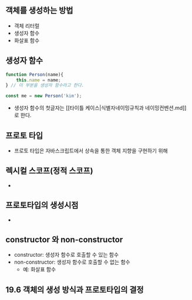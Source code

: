 ## 객체를 생성하는 방법
- 객체 리터럴
- 생성자 함수
- 화살표 함수

## 생성자 함수
```javascript
function Person(name){
    this.name = name;
} // 이 부분을 생성자 함수라고 한다. 

const me = new Person('kim');
```
- 생성자 함수의 첫글자는 [[타이틀 케이스|식별자네이밍규칙과 네이밍컨벤션.md]]로 한다.

## 프로토 타입
- 프로토 타입은 자바스크립트에서 상속을 통한 객체 지향을 구현하기 위해

## 렉시컬 스코프(정적 스코프)
- 

## 프로토타입의 생성시점
- 

## constructor 와 non-constructor
- constructor: 생성자 함수로 호출할 수 있는 함수
- non-constructor: 생성자 함수로 호출할 수 없는 함수
    - 예: 화살표 함수

## 19.6 객체의 생성 방식과 프로토타입의 결정